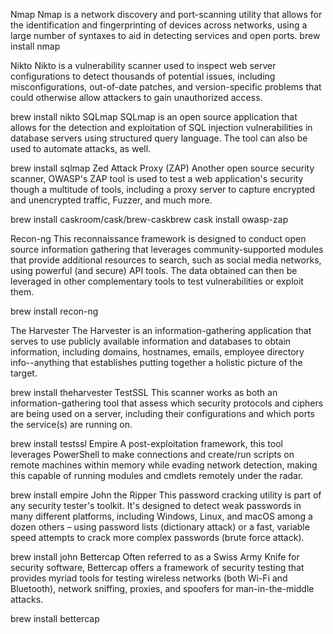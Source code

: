 Nmap
Nmap is a network discovery and port-scanning utility that allows for the identification and fingerprinting of devices across networks, using a large number of syntaxes to aid in detecting services and open ports.
brew install nmap


Nikto
Nikto is a vulnerability scanner used to inspect web server configurations to detect thousands of potential issues, including misconfigurations, out-of-date patches, and version-specific problems that could otherwise allow attackers to gain unauthorized access.

brew install nikto
SQLmap
SQLmap is an open source application that allows for the detection and exploitation of SQL injection vulnerabilities in database servers using structured query language. The tool can also be used to automate attacks, as well.

brew install sqlmap
Zed Attack Proxy (ZAP)
Another open source security scanner, OWASP's ZAP tool is used to test a web application's security though a multitude of tools, including a proxy server to capture encrypted and unencrypted traffic, Fuzzer, and much more.

brew install caskroom/cask/brew-caskbrew cask install owasp-zap

Recon-ng
This reconnaissance framework is designed to conduct open source information gathering that leverages community-supported modules that provide additional resources to search, such as social media networks, using powerful (and secure) API tools. The data obtained can then be leveraged in other complementary tools to test vulnerabilities or exploit them.

brew install recon-ng

The Harvester
The Harvester is an information-gathering application that serves to use publicly available information and databases to obtain information, including domains, hostnames, emails, employee directory info--anything that establishes putting together a holistic picture of the target.

brew install theharvester
TestSSL
This scanner works as both an information-gathering tool that assess which security protocols and ciphers are being used on a server, including their configurations and which ports the service(s) are running on. 

brew install testssl
Empire
A post-exploitation framework, this tool leverages PowerShell to make connections and create/run scripts on remote machines within memory while evading network detection, making this capable of running modules and cmdlets remotely under the radar.

brew install empire
John the Ripper
This password cracking utility is part of any security tester's toolkit. It's designed to detect weak passwords in many different platforms, including Windows, Linux, and macOS among a dozen others – using password lists (dictionary attack) or a fast, variable speed attempts to crack more complex passwords (brute force attack).

brew install john
Bettercap
Often referred to as a Swiss Army Knife for security software, Bettercap offers a framework of security testing that provides myriad tools for testing wireless networks (both Wi-Fi and Bluetooth), network sniffing, proxies, and spoofers for man-in-the-middle attacks.

brew install bettercap

